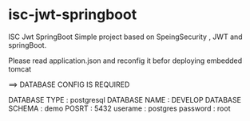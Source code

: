 # isc-jwt-springboot
ISC Jwt SpringBoot
Simple project based on SpeingSecurity , JWT and springBoot.


Please read application.json and reconfig it befor deploying embedded tomcat

==> DATABASE CONFIG IS REQUIRED

DATABASE TYPE : postgresql
DATABASE NAME : DEVELOP
DATABASE SCHEMA : demo
POSRT : 5432
userame : postgres
password : root


